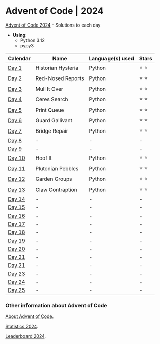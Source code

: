 # Advent of Code | 2024

[Advent of Code 2024](https://adventofcode.com/2024) - Solutions to each day

- **Using**:
    - Python 3.12
    - pypy3

| Calendar                                       | Name               | Language(s) used | Stars         |
|------------------------------------------------|--------------------|------------------|---------------|
| [Day 1](https://adventofcode.com/2024/day/1)   | Historian Hysteria | Python           | :star: :star: |
| [Day 2](https://adventofcode.com/2024/day/2)   | Red-Nosed Reports  | Python           | :star: :star: |
| [Day 3](https://adventofcode.com/2024/day/3)   | Mull It Over       | Python           | :star: :star: |
| [Day 4](https://adventofcode.com/2024/day/4)   | Ceres Search       | Python           | :star: :star: |
| [Day 5](https://adventofcode.com/2024/day/5)   | Print Queue        | Python           | :star: :star: |
| [Day 6](https://adventofcode.com/2024/day/6)   | Guard Gallivant    | Python           | :star: :star: |
| [Day 7](https://adventofcode.com/2024/day/7)   | Bridge Repair      | Python           | :star: :star: |
| [Day 8](https://adventofcode.com/2024/day/8)   | -                  | -                | -             |
| [Day 9](https://adventofcode.com/2024/day/9)   | -                  | -                | -             |
| [Day 10](https://adventofcode.com/2024/day/10) | Hoof It            | Python           | :star: :star: |
| [Day 11](https://adventofcode.com/2024/day/11) | Plutonian Pebbles  | Python           | :star: :star: |
| [Day 12](https://adventofcode.com/2024/day/12) | Garden Groups      | Python           | :star: :star: |
| [Day 13](https://adventofcode.com/2024/day/13) | Claw Contraption   | Python           | :star: :star: |
| [Day 14](https://adventofcode.com/2024/day/14) | -                  | -                | -             |
| [Day 15](https://adventofcode.com/2024/day/15) | -                  | -                | -             |
| [Day 16](https://adventofcode.com/2024/day/16) | -                  | -                | -             |
| [Day 17](https://adventofcode.com/2024/day/17) | -                  | -                | -             |
| [Day 18](https://adventofcode.com/2024/day/18) | -                  | -                | -             |
| [Day 19](https://adventofcode.com/2024/day/19) | -                  | -                | -             |
| [Day 20](https://adventofcode.com/2024/day/20) | -                  | -                | -             |
| [Day 21](https://adventofcode.com/2024/day/21) | -                  | -                | -             |
| [Day 21](https://adventofcode.com/2024/day/22) | -                  | -                | -             |
| [Day 23](https://adventofcode.com/2024/day/23) | -                  | -                | -             |
| [Day 24](https://adventofcode.com/2024/day/24) | -                  | -                | -             |
| [Day 25](https://adventofcode.com/2024/day/25) | -                  | -                | -             |

### Other information about **Advent of Code**

[About Advent of Code](https://adventofcode.com/2024/about).

[Statistics 2024](https://adventofcode.com/2024/stats).

[Leaderboard 2024](https://adventofcode.com/2024/leaderboard).
